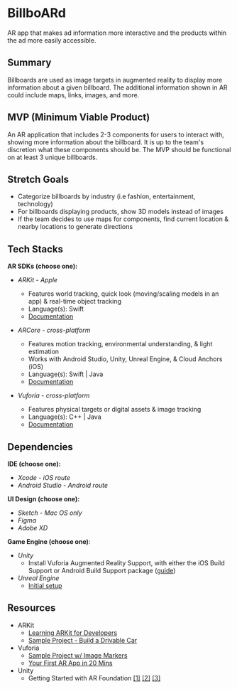 # BillboARd
AR app that makes ad information more interactive and the products within the ad more easily accessible. 


## Summary
Billboards are used as image targets in augmented reality to display more information about a given billboard. The additional information shown in AR could include maps, links, images, and more.


## MVP (Minimum Viable Product)

An AR application that includes 2-3 components for users to interact with, showing more information about the billboard. It is up to the team's discretion what these components should be. The MVP should be functional on at least 3 unique billboards.



## Stretch Goals

- Categorize billboards by industry (i.e fashion, entertainment, technology)
- For billboards displaying products, show 3D models instead of images
- If the team decides to use maps for components, find current location & nearby locations to generate directions



## Tech Stacks

**AR SDKs (choose one):**

- *ARKit - Apple* 

  - Features world tracking, quick look (moving/scaling models in an app) & real-time object tracking
  - Language(s): Swift
  - [Documentation](https://developer.apple.com/documentation/arkit)

- *ARCore - cross-platform*

  - Features motion tracking, environmental understanding, & light estimation
  - Works with Android Studio, Unity, Unreal Engine, & Cloud Anchors (iOS)
  - Language(s): Swift | Java 
  - [Documentation](https://developers.google.com/ar)

- *Vuforia - cross-platform*

  - Features physical targets or digital assets & image tracking
  - Language(s): C++ | Java
  - [Documentation](https://library.vuforia.com/articles/Training/getting-started-with-vuforia-in-unity.html)

  

## Dependencies

**IDE (choose one):**

- *Xcode - iOS route*
- *Android Studio - Android route*



**UI Design (choose one):**

- *Sketch - Mac OS only*
- *Figma*
- *Adobe XD*



**Game Engine (choose one)**: 

- *Unity*
  - Install Vuforia Augmented Reality Support, with either the iOS Build Support or Android Build Support package ([guide](https://docs.unity3d.com/Manual/vuforia_get_started_project_setup.html))
- *Unreal Engine*
  - [Initial setup](https://www.linkedin.com/learning/introduction-to-ar-with-unreal-and-xcode-for-developers/welcome?u=70198226)



## Resources

- ARKit
  - [Learning ARKit for Developers](https://www.linkedin.com/learning/learning-arkit-for-developers/welcome?u=70198226)
  - [Sample Project - Build a Drivable Car](https://www.linkedin.com/learning/arkit-and-unity-build-a-drivable-car-in-augmented-reality/introduction?u=70198226)
- Vuforia
  - [Sample Project w/ Image Markers](https://www.linkedin.com/learning/unity-and-vuforia-trying-on-watches-in-augmented-reality/create-an-augmented-reality-watch-try-on-app?u=70198226)
  - [Your First AR App in 20 Mins](https://youtu.be/HnjbTytHH6U)
- Unity
  - Getting Started with AR Foundation [[1]](https://www.youtube.com/watch?v=Ml2UakwRxjk) [[2]](https://www.youtube.com/watch?v=Ml2UakwRxjk) [[3]](https://www.youtube.com/watch?v=0mpsiO2lCx0&list=PL6VJLOFcTt7awvyIGIbLLPOBrW6-Y1R-J)



